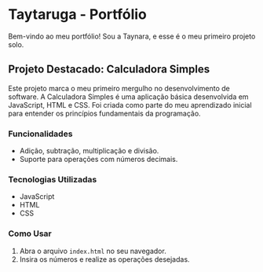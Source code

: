 # Taytaruga - Portfólio

Bem-vindo ao meu portfólio! Sou a Taynara, e esse é o meu primeiro projeto solo.

## Projeto Destacado: Calculadora Simples

Este projeto marca o meu primeiro mergulho no desenvolvimento de software. A Calculadora Simples é uma aplicação básica desenvolvida em JavaScript, HTML e CSS. Foi criada como parte do meu aprendizado inicial para entender os princípios fundamentais da programação.

### Funcionalidades

- Adição, subtração, multiplicação e divisão.
- Suporte para operações com números decimais.

### Tecnologias Utilizadas

- JavaScript
- HTML
- CSS

### Como Usar

1. Abra o arquivo `index.html` no seu navegador.
2. Insira os números e realize as operações desejadas.

